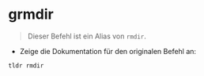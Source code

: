 # grmdir

> Dieser Befehl ist ein Alias von `rmdir`.

- Zeige die Dokumentation für den originalen Befehl an:

`tldr rmdir`
